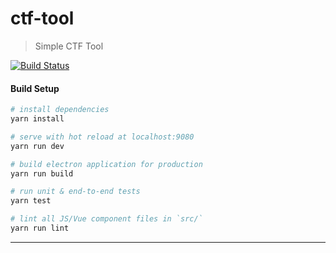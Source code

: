 # ctf-tool

> Simple CTF Tool

[![Build Status](https://travis-ci.org/danny50610/ctf-tool.svg?branch=master)](https://travis-ci.org/danny50610/ctf-tool)

#### Build Setup

``` bash
# install dependencies
yarn install

# serve with hot reload at localhost:9080
yarn run dev

# build electron application for production
yarn run build

# run unit & end-to-end tests
yarn test

# lint all JS/Vue component files in `src/`
yarn run lint

```

---
